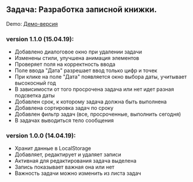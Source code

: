 ## Задача: Разработка записной книжки.
Demo: [Демо-версия](http://xn--h1alacdcpb.xn----7sbbhpa4ayed4a.xn--p1ai/notepad/)

### version 1.1.0 (15.04.19):
- Добавлено диалоговое окно при удалении задачи
- Изменены стили, улучшена анимация элементов
- Проверяет поля на корректность ввода
- Поле ввода "Дата" разрешает ввод только цифр и точек
- При клике на поле "Дата" появляется окно выбора даты, учитывает высокосный год
- В зависимости от того просрочена задача или нет идет разная подсветка даты
- Добавлен срок, к которому задача должна быть выполнена
- Добавлена сортировка задач по сроку
- Добавлен фильтр задач (все, просроченные, выполнить сегодня)
- В задачах выводиться тело сообщения

### version 1.0.0 (14.04.19):
- Хранит данные в LocalStorage
- Добавляет, редактирует и удаляет записи
- Активная для редактирования задача выделена
- Запись показывает важная она или нет
- Важность задачи можно изменить из листа задач